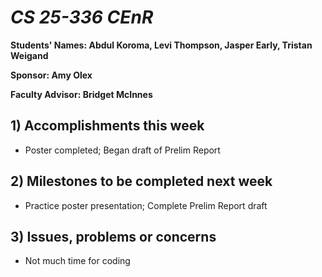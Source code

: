 # *CS 25-336 CEnR*

**Students' Names: Abdul Koroma, Levi Thompson, Jasper Early, Tristan Weigand**

**Sponsor: Amy Olex**

**Faculty Advisor: Bridget McInnes**

## 1) Accomplishments this week ##
- Poster completed; Began draft of Prelim Report

## 2) Milestones to be completed next week ##
- Practice poster presentation; Complete Prelim Report draft

## 3) Issues, problems or concerns ##
- Not much time for coding
